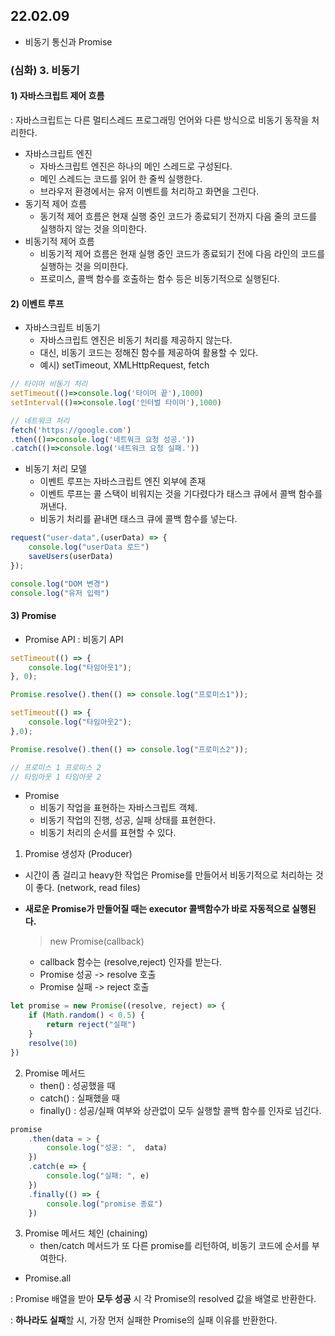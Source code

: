 ## 22.02.09
* 비동기 통신과 Promise

### (심화) 3. 비동기

#### 1) 자바스크립트 제어 흐름
: 자바스크립트는 다른 멀티스레드 프로그래밍 언어와 다른 방식으로 비동기 동작을 처리한다.
* 자바스크립트 엔진
    * 자바스크립트 엔진은 하나의 메인 스레드로 구성된다.
    * 메인 스레드는 코드를 읽어 한 줄씩 실행한다.
    * 브라우저 환경에서는 유저 이벤트를 처리하고 화면을 그린다.
* 동기적 제어 흐름
    * 동기적 제어 흐름은 현재 실행 중인 코드가 종료되기 전까지 다음 줄의 코드를 실행하지 않는 것을 의미한다.
* 비동기적 제어 흐름
    * 비동기적 제어 흐름은 현재 실행 중인 코드가 종료되기 전에 다음 라인의 코드를 실행하는 것을 의미한다.
    * 프로미스, 콜백 함수를 호출하는 함수 등은 비동기적으로 실행된다.

#### 2) 이벤트 루프
* 자바스크립트 비동기
    * 자바스크립트 엔진은 비동기 처리를 제공하지 않는다.
    * 대신, 비동기 코드는 정해진 함수를 제공하여 활용할 수 있다.
    * 예시) setTimeout, XMLHttpRequest, fetch

```js
// 타이머 비동기 처리
setTimeout(()=>console.log('타이머 끝'),1000)
setInterval(()=>console.log('인터벌 타이머'),1000)

// 네트워크 처리
fetch('https://google.com')
.then(()=>console.log('네트워크 요청 성공.'))
.catch(()=>console.log('네트워크 요청 실패.'))
```
* 비동기 처리 모델
    * 이벤트 루프는 자바스크립트 엔진 외부에 존재
    * 이벤트 루프는 콜 스택이 비워지는 것을 기다렸다가 태스크 큐에서 콜백 함수를 꺼낸다.
    * 비동기 처리를 끝내면 태스크 큐에 콜백 함수를 넣는다.

```js
request("user-data",(userData) => {
    console.log("userData 로드")
    saveUsers(userData)
});

console.log("DOM 변경")
console.log("유저 입력")
```

#### 3) Promise
* Promise API
: 비동기 API
```js
setTimeout(() => {
    console.log("타임아웃1");
}, 0);

Promise.resolve().then(() => console.log("프로미스1"));

setTimeout(() => {
    console.log("타임아웃2");
},0);

Promise.resolve().then(() => console.log("프로미스2"));

// 프로미스 1 프로미스 2
// 타임아웃 1 타임아웃 2
```
* Promise
    * 비동기 작업을 표현하는 자바스크립트 객체.
    * 비동기 작업의 진행, 성공, 실패 상태를 표현한다.
    * 비동기 처리의 순서를 표현할 수 있다.

1. Promise 생성자 (Producer)

* 시간이 좀 걸리고 heavy한 작업은 Promise를 만들어서 비동기적으로 처리하는 것이 좋다. (network, read files)
* **새로운 Promise가 만들어질 때는 executor 콜백함수가 바로 자동적으로 실행된다.**

    > new Promise(callback)
    * callback 함수는 (resolve,reject) 인자를 받는다. 
    * Promise 성공 -> resolve 호출
    * Promise 실패 -> reject 호출
```js
let promise = new Promise((resolve, reject) => {
    if (Math.random() < 0.5) {
        return reject("실패")
    }
    resolve(10)
})
```

2. Promise 메서드
    * then() : 성공했을 때
    * catch() : 실패했을 때
    * finally() : 성공/실패 여부와 상관없이 모두 실행할 콜백 함수를 인자로 넘긴다.

```js
promise
    .then(data = > {
        console.log("성공: ",  data)
    })
    .catch(e => {
        console.log("실패: ", e)
    })
    .finally(() => {
        console.log("promise 종료")
    })
```

3. Promise 메서드 체인 (chaining)
    * then/catch 메서드가 또 다른 promise를 리턴하여, 비동기 코드에 순서를 부여한다. 

* Promise.all

: Promise 배열을 받아 **모두 성공** 시 각 Promise의 resolved 값을 배열로 반환한다.

: **하나라도 실패**할 시, 가장 먼저 실패한 Promise의 실패 이유를 반환한다.
